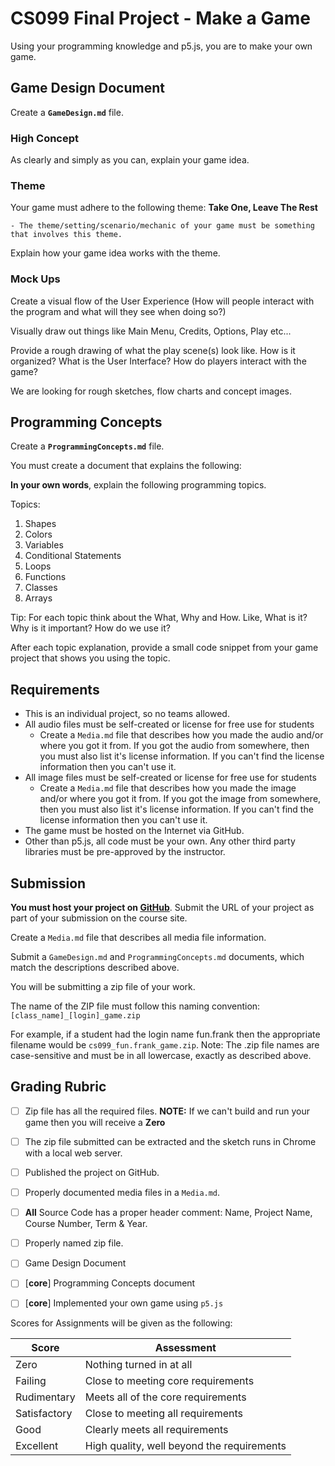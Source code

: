 

# CS099 Final Project - Make a Game

Using your programming knowledge and p5.js, you are to make your own game.

## Game Design Document

Create a **`GameDesign.md`** file.

### High Concept

As clearly and simply as you can, explain your game idea.

### Theme

Your game must adhere to the following theme: **Take One, Leave The Rest**

    - The theme/setting/scenario/mechanic of your game must be something that involves this theme.


Explain how your game idea works with the theme.

### Mock Ups

Create a visual flow of the User Experience (How will people interact with the program and what will they see when doing so?)

Visually draw out things like Main Menu, Credits, Options, Play etc...

Provide a rough drawing of what the play scene(s) look like. How is it organized? What is the User Interface? How do players interact with the game?

We are looking for rough sketches, flow charts and concept images.

## Programming Concepts

Create a **`ProgrammingConcepts.md`** file.

You must create a document that explains the following:

**In your own words**, explain the following programming topics. 

Topics:

1. Shapes
2. Colors
3. Variables
4. Conditional Statements
5. Loops
6. Functions
7. Classes
8. Arrays

Tip: For each topic think about the What, Why and How. Like, What is it? Why is it important? How do we use it?

After each topic explanation, provide a small code snippet from your game project that shows you using the topic.

## Requirements

- This is an individual project, so no teams allowed.
- All audio files must be self-created or license for free use for students
    - Create a `Media.md` file that describes how you made the audio and/or where you got it from. If you got the audio from somewhere, then you must also list it's license information. If you can't find the license information then you can't use it.
- All image files must be self-created or license for free use for students
    - Create a `Media.md` file that describes how you made the image and/or where you got it from. If you got the image from somewhere, then you must also list it's license information. If you can't find the license information then you can't use it.
- The game must be hosted on the Internet via GitHub.
- Other than p5.js, all code must be your own. Any other third party libraries must be pre-approved by the instructor.

## Submission

**You must host your project on [GitHub](https://youtu.be/ZneWjyn18e8)**. Submit the URL of your project as part of your submission on the course site.

Create a `Media.md` file that describes all media file information.

Submit a `GameDesign.md` and `ProgrammingConcepts.md` documents, which match the descriptions described above.

You will be submitting a zip file of your work.

The name of the ZIP file must follow this naming convention: `[class_name]_[login]_game.zip`

For example, if a student had the login name fun.frank then the appropriate filename would be `cs099_fun.frank_game.zip`. Note: The .zip file names are case-sensitive and must be in all lowercase, exactly as described above.

## Grading Rubric

- [ ] Zip file has all the required files. **NOTE:** If we can't build and run your game then you will receive a **Zero**
- [ ] The zip file submitted can be extracted and the sketch runs in Chrome with a local web server.
- [ ] Published the project on GitHub.
- [ ] Properly documented media files in a `Media.md`.
- [ ] **All** Source Code has a proper header comment: Name, Project Name, Course Number, Term & Year. 
- [ ] Properly named zip file.
- [ ] Game Design Document
- [ ] [**core**] Programming Concepts document
- [ ] [**core**] Implemented your own game using `p5.js`


Scores for Assignments will be given as the following:

Score        | Assessment
------------ | ----------
Zero         | Nothing turned in at all
Failing      | Close to meeting core requirements
Rudimentary  | Meets all of the core requirements
Satisfactory | Close to meeting all requirements
Good         | Clearly meets all requirements 
Excellent    | High quality, well beyond the requirements



